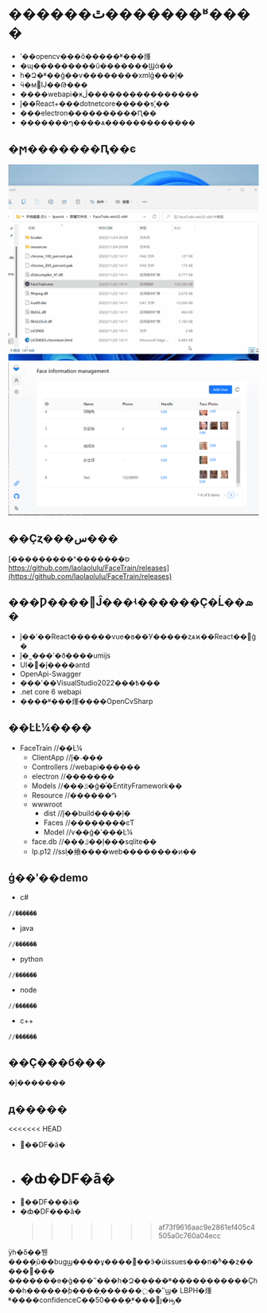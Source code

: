 # ������ٿ�������ʶ����

- ʹ��opencv���õ�����ʶ���㷨
- �ɰ���������û�������Ϣά��
- һ�Զ�ʶ��ģ��ѵ��������xmlģ���ļ�
- ӵ�м򵥵Ĳ��Թ���
- ����webapi�ӿڷ����������������
- ǰ��React+���dotnetcore�����ƽ̨ʹ��
- ���electron����������Ԥ��
- �������ף����ѧ�������������

## �ϻ�������Ԥ��ͼ

![image](Resource/preview.webp) ![image](Resource/imguser.png)

## ��Ҫȥ���س���

[���������ˣ������ֽ�ס https://github.com/laolaolulu/FaceTrain/releases](https://github.com/laolaolulu/FaceTrain/releases)

## ���Ƿ����޸Ĵ���ʵ������Ҫ�Ĺ��ܣ�

- ǰ��ʹ��React������vue�в��У�����ȥѧϰ��React��ܼ򵥵ģ�
- ǰ�˽��ּ�ʹ�ð����umijs
- UI�⻹�ǰ����antd
- OpenApi-Swagger
- ���ʹ��VisualStudio2022���߿���
- .net core 6 webapi
- ����ʶ���㷨����OpenCvSharp

## ��ĿĿ¼����

- FaceTrain //��Ŀ¼
  - ClientApp //ǰ�˴���
  - Controllers //webapi������
  - electron //�������
  - Models //���ݿ�ģ�ͣ�EntityFramework��
  - Resource //������Դ
  - wwwroot
    - dist //ǰ��build����ļ�
    - Faces //��������ͼƬ
    - Model //ѵ��ģ�ʹ���Ŀ¼
  * face.db //���ݿ��ļ���sqlite��
  * lp.p12 //ssl֤�飨����web��������ͷ��

## ģ��ʹ��demo

- c#

`//������ `

- java

`//������ `

- python

`//������ `

- node

`//������ `

- c++

`//������ `

## ��Ҫ���б���

�ĵ�������

## д�����

<<<<<<< HEAD

- ΢��DF�ã�
- # �ȸ�DF�ã�
- ΢��DF���ã�
- �ȸ�DF���ã�
  > > > > > > > af73f9616aac9e2861ef405c4505a0c760a04ecc

ÿһ�δ��붼���ܱ�֤û��bugϣ����ұ������ӭ�ύissues���п�ʱ��ȥ�����޸��� �������ɵ�ģ���ʺ���һ�Զ�����ʶ�����������Ҫһ��һ������ƥ����֤������߲��ʺϣ� LBPH�㷨ʶ����confidenceС��50���ܱ�֤ʶ���׼ȷ�ԣ�
